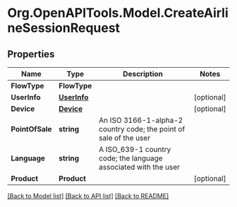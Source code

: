 # Org.OpenAPITools.Model.CreateAirlineSessionRequest

## Properties

Name | Type | Description | Notes
------------ | ------------- | ------------- | -------------
**FlowType** | **FlowType** |  | 
**UserInfo** | [**UserInfo**](UserInfo.md) |  | [optional] 
**Device** | [**Device**](Device.md) |  | [optional] 
**PointOfSale** | **string** | An ISO 3166-1-alpha-2 country code; the point of sale of the user | 
**Language** | **string** | A ISO_639-1 country code; the language associated with the user | 
**Product** | **Product** |  | [optional] 

[[Back to Model list]](../README.md#documentation-for-models) [[Back to API list]](../README.md#documentation-for-api-endpoints) [[Back to README]](../README.md)

